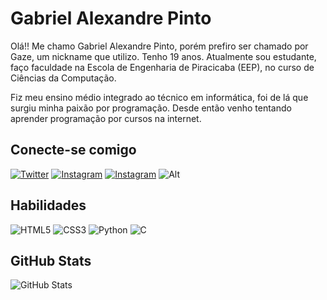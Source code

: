 # Gabriel Alexandre Pinto
Olá!! Me chamo Gabriel Alexandre Pinto, porém prefiro ser chamado por Gaze, um nickname que utilizo. Tenho 19 anos. Atualmente sou estudante, faço faculdade na Escola de Engenharia de Piracicaba (EEP), no curso de Ciências da Computação.

Fiz meu ensino médio integrado ao técnico em informática, foi de lá que surgiu minha paixão por programação. Desde então venho tentando aprender programação por cursos na internet.

## Conecte-se comigo
[![Twitter](https://img.shields.io/badge/Twitter-4acabb?style=for-the-badge&logo=twitter)](https://twitter.com/G4Z33) 
[![Instagram](https://img.shields.io/badge/Instagram-4acabb?style=for-the-badge&logo=instagram)](https://www.instagram.com/gabriel_gaz3/)
[![Instagram](https://img.shields.io/badge/GitHub-4acabb?style=for-the-badge&logo=github)](https://www.github.com/GaZ33/)
![Alt](https://img.shields.io/badge/Discord-4acabb?style=for-the-badge&logo=discord&logoColor=7289DA)

## Habilidades

![HTML5](https://img.shields.io/badge/HTML5-4acabb?style=for-the-badge&logo=html5)
![CSS3](https://img.shields.io/badge/CSS3-4acabb?style=for-the-badge&logo=css3&logoColor=264CE4)
![Python](https://img.shields.io/badge/Python-4acabb?style=for-the-badge&logo=python)
![C](https://img.shields.io/badge/C%2B%2B-4acabb?style=for-the-badge&logo=c%2B%2B&logoColor=00599C)


## GitHub Stats

![GitHub Stats](https://github-readme-stats.vercel.app/api?username=GaZ33&theme=transparent&bg_color=770092&border_color=a058f5&show_icons=true&icon_color=91ff95&title_color=91ff95&text_color=FFF)
<!--
**GaZ33/GaZ33** is a ✨ _special_ ✨ repository because its `README.md` (this file) appears on your GitHub profile.

Here are some ideas to get you started:

- 🔭 I’m currently working on ...
- 🌱 I’m currently learning ...
- 👯 I’m looking to collaborate on ...
- 🤔 I’m looking for help with ...
- 💬 Ask me about ...
- 📫 How to reach me: ...
- 😄 Pronouns: ...
- ⚡ Fun fact: ...
-->
